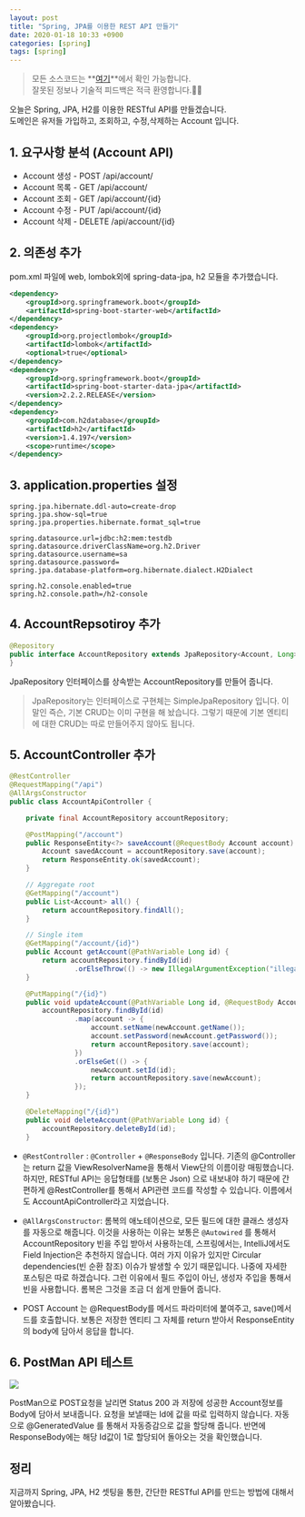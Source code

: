 ```yaml
---
layout: post
title: "Spring, JPA를 이용한 REST API 만들기"
date: 2020-01-18 10:33 +0900
categories: [spring]
tags: [spring]
---
```


> 모든 소스코드는 **[여기](https://github.com/umanking/blog-code-workspace)**에서 확인 가능합니다.  
> 잘못된 정보나 기술적 피드백은 적극 환영합니다.🙆‍♂️

오늘은 Spring, JPA, H2를 이용한 RESTful API를 만들겠습니다.  
도메인은 유저들 가입하고, 조회하고, 수정,삭제하는 Account 입니다.

## 1. 요구사항 분석 (Account API)

- Account 생성 - POST /api/account/
- Account 목록 - GET /api/account/
- Account 조회 - GET /api/account/{id}
- Account 수정 - PUT /api/account/{id}
- Account 삭제 - DELETE /api/account/{id}

## 2. 의존성 추가

pom.xml 파일에 web, lombok외에 spring-data-jpa, h2 모듈을 추가했습니다.

```xml
<dependency>
    <groupId>org.springframework.boot</groupId>
    <artifactId>spring-boot-starter-web</artifactId>
</dependency>
<dependency>
    <groupId>org.projectlombok</groupId>
    <artifactId>lombok</artifactId>
    <optional>true</optional>
</dependency>
<dependency>
    <groupId>org.springframework.boot</groupId>
    <artifactId>spring-boot-starter-data-jpa</artifactId>
    <version>2.2.2.RELEASE</version>
</dependency>
<dependency>
    <groupId>com.h2database</groupId>
    <artifactId>h2</artifactId>
    <version>1.4.197</version>
    <scope>runtime</scope>
</dependency>
```

## 3. application.properties 설정

```properties
spring.jpa.hibernate.ddl-auto=create-drop
spring.jpa.show-sql=true
spring.jpa.properties.hibernate.format_sql=true

spring.datasource.url=jdbc:h2:mem:testdb
spring.datasource.driverClassName=org.h2.Driver
spring.datasource.username=sa
spring.datasource.password=
spring.jpa.database-platform=org.hibernate.dialect.H2Dialect

spring.h2.console.enabled=true
spring.h2.console.path=/h2-console
```

## 4. AccountRepsotiroy 추가

```java
@Repository
public interface AccountRepository extends JpaRepository<Account, Long> {
}
```

JpaRepository 인터페이스를 상속받는 AccountRepository를 만들어 줍니다.

> JpaRepository는 인터페이스로 구현체는 SimpleJpaRepository 입니다. 이 말인 즉슨, 기본 CRUD는 이미 구현을 해 놨습니다. 그렇기 때문에 기본 엔티티에 대한 CRUD는 따로 만들어주지 않아도 됩니다.

## 5. AccountController 추가

```java
@RestController
@RequestMapping("/api")
@AllArgsConstructor
public class AccountApiController {

    private final AccountRepository accountRepository;

    @PostMapping("/account")
    public ResponseEntity<?> saveAccount(@RequestBody Account account) {
        Account savedAccount = accountRepository.save(account);
        return ResponseEntity.ok(savedAccount);
    }

    // Aggregate root
    @GetMapping("/account")
    public List<Account> all() {
        return accountRepository.findAll();
    }

    // Single item
    @GetMapping("/account/{id}")
    public Account getAccount(@PathVariable Long id) {
        return accountRepository.findById(id)
                .orElseThrow(() -> new IllegalArgumentException("illegal argument :" + id));
    }

    @PutMapping("/{id}")
    public void updateAccount(@PathVariable Long id, @RequestBody Account newAccount) {
        accountRepository.findById(id)
                .map(account -> {
                    account.setName(newAccount.getName());
                    account.setPassword(newAccount.getPassword());
                    return accountRepository.save(account);
                })
                .orElseGet(() -> {
                    newAccount.setId(id);
                    return accountRepository.save(newAccount);
                });
    }

    @DeleteMapping("/{id}")
    public void deleteAccount(@PathVariable Long id) {
        accountRepository.deleteById(id);
    }

```

- `@RestController` : `@Controller` + `@ResponseBody` 입니다. 기존의 @Controller는 return 값을 ViewResolverName을 통해서 View단의 이름이랑 매핑했습니다. 하지만, RESTful API는 응답형태를 (보통은 Json) 으로 내보내야 하기 때문에 간편하게 @RestController를 통해서 API관련 코드를 작성할 수 있습니다. 이름에서도 AccountApiController라고 지었습니다.

- `@AllArgsConstructor`: 롬복의 애노테이션으로, 모든 필드에 대한 클래스 생성자를 자동으로 해줍니다. 이것을 사용하는 이유는 보통은 `@Autowired` 를 통해서 AccountRepository 빈을 주입 받아서 사용하는데, 스프링에서는, IntelliJ에서도 Field Injection은 추천하지 않습니다. 여러 가지 이유가 있지만 Circular dependencies(빈 순환 참조) 이슈가 발생할 수 있기 때문입니다. 나중에 자세한 포스팅은 따로 하겠습니다. 그런 이유에서 필드 주입이 아닌, 생성자 주입을 통해서 빈을 사용합니다. 롬복은 그것을 조금 더 쉽게 만들어 줍니다.

* POST Account 는 @RequestBody를 메서드 파라미터에 붙여주고, save()메서드를 호출합니다. 보통은 저장한 엔티티 그 자체를 return 받아서 ResponseEntity의 body에 담아서 응답을 합니다.

## 6. PostMan API 테스트

![](/assets/images/post.png)

PostMan으로 POST요청을 날리면 Status 200 과 저장에 성공한 Account정보를 Body에 담아서 보내줍니다.
요청을 보낼때는 Id에 값을 따로 입력하지 않습니다. 자동으로 @GeneratedValue 를 통해서 자동증감으로 값을 할당해 줍니다. 반면에 ResponseBody에는 해당 Id값이 1로 할당되어 돌아오는 것을 확인했습니다.

## 정리

지금까지 Spring, JPA, H2 셋팅을 통한, 간단한 RESTful API를 만드는 방법에 대해서 알아봤습니다.
